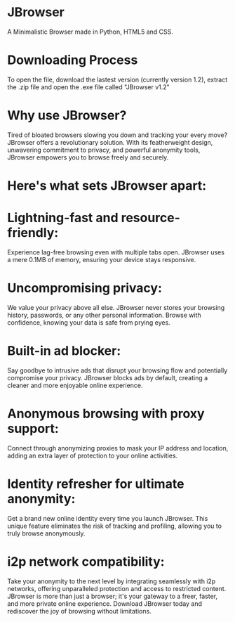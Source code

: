 # JBrowser
A Minimalistic Browser made in Python, HTML5 and CSS.

# Downloading Process
To open the file, download the lastest version (currently version 1.2), extract the .zip file and open the .exe file called "JBrowser v1.2"

# Why use JBrowser?

Tired of bloated browsers slowing you down and tracking your every move? JBrowser offers a revolutionary solution. With its featherweight design, unwavering commitment to privacy, and powerful anonymity tools, JBrowser empowers you to browse freely and securely.

# Here's what sets JBrowser apart:

# Lightning-fast and resource-friendly:
Experience lag-free browsing even with multiple tabs open. JBrowser uses a mere 0.1MB of memory, ensuring your device stays responsive.

# Uncompromising privacy:
We value your privacy above all else. JBrowser never stores your browsing history, passwords, or any other personal information. Browse with confidence, knowing your data is safe from prying eyes.

# Built-in ad blocker: 
Say goodbye to intrusive ads that disrupt your browsing flow and potentially compromise your privacy. JBrowser blocks ads by default, creating a cleaner and more enjoyable online experience.

# Anonymous browsing with proxy support: 
Connect through anonymizing proxies to mask your IP address and location, adding an extra layer of protection to your online activities.

# Identity refresher for ultimate anonymity: 
Get a brand new online identity every time you launch JBrowser. This unique feature eliminates the risk of tracking and profiling, allowing you to truly browse anonymously.

# i2p network compatibility: 
Take your anonymity to the next level by integrating seamlessly with i2p networks, offering unparalleled protection and access to restricted content.
JBrowser is more than just a browser; it's your gateway to a freer, faster, and more private online experience. Download JBrowser today and rediscover the joy of browsing without limitations.
